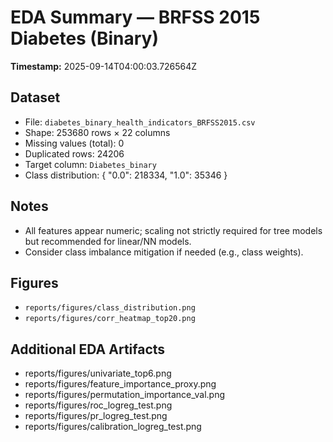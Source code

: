 # EDA Summary — BRFSS 2015 Diabetes (Binary)

**Timestamp:** 2025-09-14T04:00:03.726564Z

## Dataset
- File: `diabetes_binary_health_indicators_BRFSS2015.csv`
- Shape: 253680 rows × 22 columns
- Missing values (total): 0
- Duplicated rows: 24206
- Target column: `Diabetes_binary`
- Class distribution: {
  "0.0": 218334,
  "1.0": 35346
}

## Notes
- All features appear numeric; scaling not strictly required for tree models but recommended for linear/NN models.
- Consider class imbalance mitigation if needed (e.g., class weights).

## Figures
- `reports/figures/class_distribution.png`
- `reports/figures/corr_heatmap_top20.png`

## Additional EDA Artifacts
- reports/figures/univariate_top6.png
- reports/figures/feature_importance_proxy.png
- reports/figures/permutation_importance_val.png
- reports/figures/roc_logreg_test.png
- reports/figures/pr_logreg_test.png
- reports/figures/calibration_logreg_test.png
